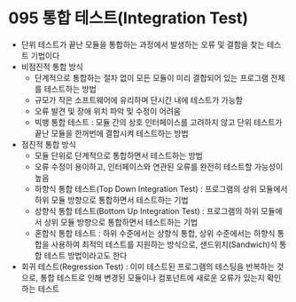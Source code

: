 # 095 통합 테스트(Integration Test)

- 단위 테스트가 끝난 모듈을 통합하는 과정에서 발생하는 오류 및 결함을 찾는 테스트 기법이다
- 비점진적 통합 방식
  - 단계적으로 통합하는 절차 없이 모든 모듈이 미리 결합되어 있는 프로그램 전체를 테스트하는 방법
  - 규모가 작은 소프트웨어에 유리하며 단시간 내에 테스트가 가능함
  - 오류 발견 및 장애 위치 파악 및 수정이 어려움
  - 빅뱅 통합 테스트 : 모듈 간의 상호 인터페이스를 고려하지 않고 단위 테스트가 끝난 모듈을 한꺼번에 결합시켜 테스트하는 방법
- 점진적 통합 방식
  - 모듈 단위로 단계적으로 통합하면서 테스트하는 방법
  - 오류 수정이 용이하고, 인터페이스와 연관된 오류를 완전히 테스트할 가능성이 높음
  - 하향식 통합 테스트(Top Down Integration Test) : 프로그램의 상위 모듈에서 하위 모듈 방향으로 통합하면서 테스트하는 기법
  - 상향식 통합 테스트(Bottom Up Integration Test) : 프로그램의 하위 모듈에서 상위 모듈 방향으로 통합하면서 테스트하는 기법
  - 혼합식 통합 테스트 : 하위 수준에서는 상향식 통합, 상위 수준에서는 하향식 통합을 사용하여 최적의 테스트를 지원하는 방식으로, 샌드위치(Sandwich)식 통합 테스트 방법이라고도 한다
- 회귀 테스트(Regression Test) : 이미 테스트된 프로그램의 테스팅을 반복하는 것으로, 통합 테스트로 인해 변경된 모듈이나 컴포넌트에 새로운 오류가 있는지 확인하는 테스트